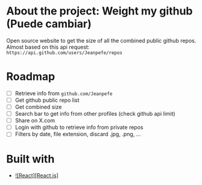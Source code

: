 # About the project: Weight my github (Puede cambiar)

Open source website to get the size of all the combined public github repos. 
Almost based on this api request: `https://api.github.com/users/Jeanpefe/repos`
# Roadmap
- [ ] Retrieve info from `github.com/Jeanpefe`
- [ ] Get github public repo list
- [ ] Get combined size
- [ ] Search bar to get info from other profiles (check github api limit)
- [ ] Share on X.com 
- [ ] Login with github to retrieve info from private repos
- [ ] Filters by date, file extension, discard .jpg, .png, ...

# Built with
* [![React][React.js]][React-url]

<!-- Urls -->
[React-url]: https://reactjs.org/
